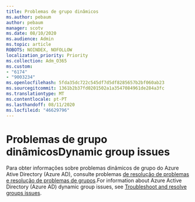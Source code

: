 ```yaml
---
title: Problemas de grupo dinâmicos
ms.author: pebaum
author: pebaum
manager: scotv
ms.date: 08/10/2020
ms.audience: Admin
ms.topic: article
ROBOTS: NOINDEX, NOFOLLOW
localization_priority: Priority
ms.collection: Adm_O365
ms.custom:
- "6174"
- "9003234"
ms.openlocfilehash: 5fda35dc722c545df7d5df8285657b2bf060ab23
ms.sourcegitcommit: 1361b2b37fd0201502a1a3547084961de284a3fc
ms.translationtype: MT
ms.contentlocale: pt-PT
ms.lasthandoff: 08/11/2020
ms.locfileid: "46629796"
---
```

# <a name="dynamic-group-issues"></a><span data-ttu-id="f7af9-102">Problemas de grupo dinâmicos</span><span class="sxs-lookup"><span data-stu-id="f7af9-102">Dynamic group issues</span></span>

<span data-ttu-id="f7af9-103">Para obter informações sobre problemas dinâmicos de grupo do Azure Ative Directory (Azure AD), consulte problemas [de resolução de problemas e resolução de problemas de grupos](https://docs.microsoft.com/azure/active-directory/users-groups-roles/groups-troubleshooting).</span><span class="sxs-lookup"><span data-stu-id="f7af9-103">For information about Azure Active Directory (Azure AD) dynamic group issues, see [Troubleshoot and resolve groups issues](https://docs.microsoft.com/azure/active-directory/users-groups-roles/groups-troubleshooting).</span></span>
